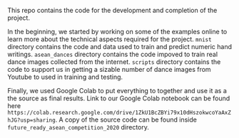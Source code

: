 This repo contains the code for the development and completion of the project.

In the beginning, we started by working on some of the examples online to learn more about the technical aspects required for the project.
`mnist` directory contains the code and data used to train and predict numeric hand writings.
`asean_dances` directory contains the code impoved to train real dance images collected from the internet.
`scripts` directory contains the code to support us in getting a sizable number of dance images from Youtube to used in training and testing.

Finally, we used Google Colab to put everything to together and use it as a the source as final results. Link to our Google Colab notebook can be found here `https://colab.research.google.com/drive/1ZkU1BcZBYi79x10dHszokwcoYaAxZhJG?usp=sharing`. A copy of the source code can be found inside `future_ready_asean_competition_2020` directory.
